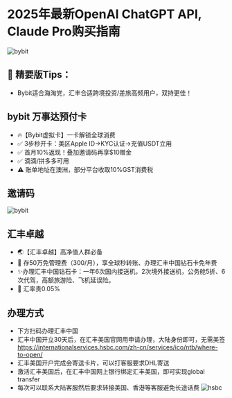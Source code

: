 # 2025年最新OpenAI ChatGPT API, Claude Pro购买指南
![bybit](https://github.com/user-attachments/assets/6377b2e3-39d5-421b-bef8-41c8ad2cb2ce)
## 🌟 精要版Tips：
- Bybit适合海淘党，汇丰合适跨境投资/差旅高频用户，双持更佳！

## bybit 万事达预付卡
- 🔥【Bybit虚拟卡】一卡解锁全球消费
- ✅ 3步秒开卡：美区Apple ID→KYC认证→充值USDT立用
- ✅ 首月10%返现！叠加邀请码再享$10赠金
- ✅ 滴滴/拼多多可用
- ⚠️ 账单地址在澳洲，部分平台收取10%GST消费税
## 邀请码
![bybit](https://github.com/user-attachments/assets/2e489dfc-86f6-4846-b110-9c6c87fd044a)




## 汇丰卓越
- 🌏【汇丰卓越】高净值人群必备
- 💎 存50万免管理费（300/月），享全球秒转账、办理汇丰中国钻石卡免年费
- ✨办理汇丰中国钻石卡：一年6次国内接送机，2次境外接送机，公务舱5折、6次代驾，高额旅游险、飞机延误险。
- 💸 汇率贵0.05%
## 办理方式
- 下方扫码办理汇丰中国
- 汇丰中国开立30天后，在汇丰美国官网用申请办理，大陆身份即可，无需美签 https://internationalservices.hsbc.com/zh-cn/services/ico/ntb/where-to-open/
- 汇丰美国开户完成会寄送卡片，可以打客服要求DHL寄送
- 激活汇丰美国后，在汇丰中国网上银行绑定汇丰美国，即可实现global transfer
- 每次可以联系大陆客服然后要求转接美国、香港等客服避免长途话费
![hsbc](https://github.com/user-attachments/assets/451ca8fc-f12c-4f9b-aab9-4c639d559234)

